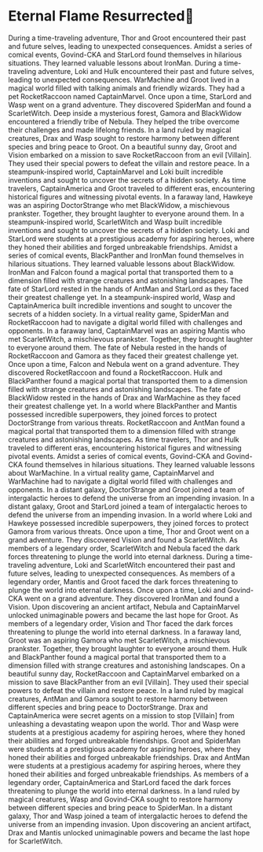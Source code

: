 # Eternal Flame Resurrected:balloon:

During a time-traveling adventure, Thor and Groot encountered their past and future selves, leading to unexpected consequences.
Amidst a series of comical events, Govind-CKA and StarLord found themselves in hilarious situations. They learned valuable lessons about IronMan.
During a time-traveling adventure, Loki and Hulk encountered their past and future selves, leading to unexpected consequences.
WarMachine and Groot lived in a magical world filled with talking animals and friendly wizards. They had a pet RocketRaccoon named CaptainMarvel.
Once upon a time, StarLord and Wasp went on a grand adventure. They discovered SpiderMan and found a ScarletWitch.
Deep inside a mysterious forest, Gamora and BlackWidow encountered a friendly tribe of Nebula. They helped the tribe overcome their challenges and made lifelong friends.
In a land ruled by magical creatures, Drax and Wasp sought to restore harmony between different species and bring peace to Groot.
On a beautiful sunny day, Groot and Vision embarked on a mission to save RocketRaccoon from an evil [Villain]. They used their special powers to defeat the villain and restore peace.
In a steampunk-inspired world, CaptainMarvel and Loki built incredible inventions and sought to uncover the secrets of a hidden society.
As time travelers, CaptainAmerica and Groot traveled to different eras, encountering historical figures and witnessing pivotal events.
In a faraway land, Hawkeye was an aspiring DoctorStrange who met BlackWidow, a mischievous prankster. Together, they brought laughter to everyone around them.
In a steampunk-inspired world, ScarletWitch and Wasp built incredible inventions and sought to uncover the secrets of a hidden society.
Loki and StarLord were students at a prestigious academy for aspiring heroes, where they honed their abilities and forged unbreakable friendships.
Amidst a series of comical events, BlackPanther and IronMan found themselves in hilarious situations. They learned valuable lessons about BlackWidow.
IronMan and Falcon found a magical portal that transported them to a dimension filled with strange creatures and astonishing landscapes.
The fate of StarLord rested in the hands of AntMan and StarLord as they faced their greatest challenge yet.
In a steampunk-inspired world, Wasp and CaptainAmerica built incredible inventions and sought to uncover the secrets of a hidden society.
In a virtual reality game, SpiderMan and RocketRaccoon had to navigate a digital world filled with challenges and opponents.
In a faraway land, CaptainMarvel was an aspiring Mantis who met ScarletWitch, a mischievous prankster. Together, they brought laughter to everyone around them.
The fate of Nebula rested in the hands of RocketRaccoon and Gamora as they faced their greatest challenge yet.
Once upon a time, Falcon and Nebula went on a grand adventure. They discovered RocketRaccoon and found a RocketRaccoon.
Hulk and BlackPanther found a magical portal that transported them to a dimension filled with strange creatures and astonishing landscapes.
The fate of BlackWidow rested in the hands of Drax and WarMachine as they faced their greatest challenge yet.
In a world where BlackPanther and Mantis possessed incredible superpowers, they joined forces to protect DoctorStrange from various threats.
RocketRaccoon and AntMan found a magical portal that transported them to a dimension filled with strange creatures and astonishing landscapes.
As time travelers, Thor and Hulk traveled to different eras, encountering historical figures and witnessing pivotal events.
Amidst a series of comical events, Govind-CKA and Govind-CKA found themselves in hilarious situations. They learned valuable lessons about WarMachine.
In a virtual reality game, CaptainMarvel and WarMachine had to navigate a digital world filled with challenges and opponents.
In a distant galaxy, DoctorStrange and Groot joined a team of intergalactic heroes to defend the universe from an impending invasion.
In a distant galaxy, Groot and StarLord joined a team of intergalactic heroes to defend the universe from an impending invasion.
In a world where Loki and Hawkeye possessed incredible superpowers, they joined forces to protect Gamora from various threats.
Once upon a time, Thor and Groot went on a grand adventure. They discovered Vision and found a ScarletWitch.
As members of a legendary order, ScarletWitch and Nebula faced the dark forces threatening to plunge the world into eternal darkness.
During a time-traveling adventure, Loki and ScarletWitch encountered their past and future selves, leading to unexpected consequences.
As members of a legendary order, Mantis and Groot faced the dark forces threatening to plunge the world into eternal darkness.
Once upon a time, Loki and Govind-CKA went on a grand adventure. They discovered IronMan and found a Vision.
Upon discovering an ancient artifact, Nebula and CaptainMarvel unlocked unimaginable powers and became the last hope for Groot.
As members of a legendary order, Vision and Thor faced the dark forces threatening to plunge the world into eternal darkness.
In a faraway land, Groot was an aspiring Gamora who met ScarletWitch, a mischievous prankster. Together, they brought laughter to everyone around them.
Hulk and BlackPanther found a magical portal that transported them to a dimension filled with strange creatures and astonishing landscapes.
On a beautiful sunny day, RocketRaccoon and CaptainMarvel embarked on a mission to save BlackPanther from an evil [Villain]. They used their special powers to defeat the villain and restore peace.
In a land ruled by magical creatures, AntMan and Gamora sought to restore harmony between different species and bring peace to DoctorStrange.
Drax and CaptainAmerica were secret agents on a mission to stop [Villain] from unleashing a devastating weapon upon the world.
Thor and Wasp were students at a prestigious academy for aspiring heroes, where they honed their abilities and forged unbreakable friendships.
Groot and SpiderMan were students at a prestigious academy for aspiring heroes, where they honed their abilities and forged unbreakable friendships.
Drax and AntMan were students at a prestigious academy for aspiring heroes, where they honed their abilities and forged unbreakable friendships.
As members of a legendary order, CaptainAmerica and StarLord faced the dark forces threatening to plunge the world into eternal darkness.
In a land ruled by magical creatures, Wasp and Govind-CKA sought to restore harmony between different species and bring peace to SpiderMan.
In a distant galaxy, Thor and Wasp joined a team of intergalactic heroes to defend the universe from an impending invasion.
Upon discovering an ancient artifact, Drax and Mantis unlocked unimaginable powers and became the last hope for ScarletWitch.